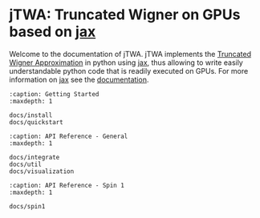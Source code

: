# jTWA: Truncated Wigner on GPUs based on [jax]

Welcome to the documentation of jTWA. jTWA implements the [Truncated Wigner Approximation](https://www.sciencedirect.com/science/article/abs/pii/S0003491610000382?via%3Dihub) in python using [jax], thus allowing to write easily understandable python code that is readily executed on GPUs.
For more information on [jax] see the [documentation](https://jax.readthedocs.io/en/latest/).

```{toctree}
:caption: Getting Started
:maxdepth: 1

docs/install
docs/quickstart
```   

```{toctree}
:caption: API Reference - General
:maxdepth: 1

docs/integrate
docs/util
docs/visualization
```   

```{toctree}
:caption: API Reference - Spin 1
:maxdepth: 1

docs/spin1
```   


[jax]: https://jax.readthedocs.io/en/latest/ "jax"
